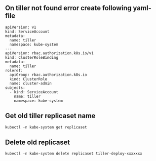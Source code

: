 ## On tiller not found error create following yaml-file

```
apiVersion: v1
kind: ServiceAccount
metadata:
  name: tiller
  namespace: kube-system
---
apiVersion: rbac.authorization.k8s.io/v1
kind: ClusterRoleBinding
metadata:
  name: tiller
roleref:
  apiGroup: rbac.authorization.k8s.io
  kind: ClusterRole
  name: cluster-admin
subjects:
  - kind: ServiceAccount
    name: tiller
    namespace: kube-system
```


## Get old tiller replicaset name
```
kubectl -n kube-system get replicaset
```

## Delete old replicaset 
```
kubectl -n kube-system delete replicaset tiller-deploy-xxxxxxx
```
